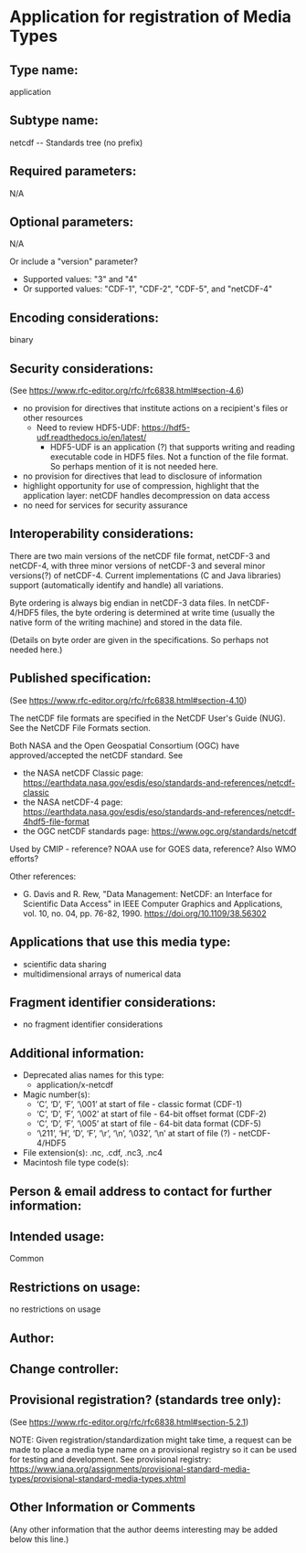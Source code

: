 # Application for registration of Media Types

## Type name:
application

## Subtype name:
netcdf -- Standards tree (no prefix)

## Required parameters:
N/A

## Optional parameters:
N/A

Or include a "version" parameter?
- Supported values: "3" and "4"
- Or supported values: "CDF-1", "CDF-2", "CDF-5", and "netCDF-4"

## Encoding considerations:
binary

## Security considerations:
(See https://www.rfc-editor.org/rfc/rfc6838.html#section-4.6)

  - no provision for directives that institute actions on a recipient's files or other resources
    - Need to review HDF5-UDF: https://hdf5-udf.readthedocs.io/en/latest/
      - HDF5-UDF is an application (?) that supports writing and reading executable code in HDF5 files. Not a function of the file format. So perhaps mention of it is not needed here.
  - no provision for directives that lead to disclosure of information
  - highlight opportunity for use of compression, highlight that the application layer: netCDF handles decompression on data access
  - no need for services for security assurance

## Interoperability considerations:

There are two main versions of the netCDF file format, netCDF-3 and netCDF-4, with three minor versions of netCDF-3 and several minor versions(?) of netCDF-4. Current implementations (C and Java libraries) support (automatically identify and handle) all variations.

Byte ordering is always big endian in netCDF-3 data files. In netCDF-4/HDF5 files, the byte ordering is determined at write time (usually the native form of the writing machine) and stored in the data file.

(Details on byte order are given in the specifications. So perhaps not needed here.)

## Published specification:
(See https://www.rfc-editor.org/rfc/rfc6838.html#section-4.10)

The netCDF file formats are specified in the NetCDF User's Guide (NUG). See the NetCDF File Formats section.

Both NASA and the Open Geospatial Consortium (OGC) have approved/accepted the netCDF standard. See
- the NASA netCDF Classic page: https://earthdata.nasa.gov/esdis/eso/standards-and-references/netcdf-classic
- the NASA netCDF-4 page: https://earthdata.nasa.gov/esdis/eso/standards-and-references/netcdf-4hdf5-file-format
- the OGC netCDF standards page: https://www.ogc.org/standards/netcdf

Used by CMIP - reference?
NOAA use for GOES data, reference?
Also WMO efforts?

Other references:
- G. Davis and R. Rew, "Data Management: NetCDF: an Interface for Scientific Data Access" in IEEE Computer Graphics and Applications, vol. 10, no. 04, pp. 76-82, 1990. https://doi.org/10.1109/38.56302

## Applications that use this media type:
- scientific data sharing
- multidimensional arrays of numerical data

## Fragment identifier considerations:
  - no fragment identifier considerations

## Additional information:
- Deprecated alias names for this type:
  - application/x-netcdf
- Magic number(s):
  - ‘C’, ‘D’, ‘F’, ‘\001’ at start of file - classic format (CDF-1)
  - ‘C’, ‘D’, ‘F’, ‘\002’ at start of file - 64-bit offset format (CDF-2)
  - ‘C’, ‘D’, ‘F’, ‘\005’ at start of file - 64-bit data format (CDF-5)
  - ‘\211’, ‘H’, ‘D’, ‘F’, ‘\r’, ‘\n’, ‘\032’, ‘\n’
    at start of file (?) - netCDF-4/HDF5
- File extension(s): .nc, .cdf, .nc3, .nc4
- Macintosh file type code(s):

## Person & email address to contact for further information:

## Intended usage:
Common

## Restrictions on usage:
no restrictions on usage

## Author:

## Change controller:

## Provisional registration? (standards tree only):
(See https://www.rfc-editor.org/rfc/rfc6838.html#section-5.2.1)

NOTE: Given registration/standardization might take time, a request can be made to place a media type name on a provisional registry so it can be used for testing and development. See provisional registry: https://www.iana.org/assignments/provisional-standard-media-types/provisional-standard-media-types.xhtml
  
## Other Information or Comments
(Any other information that the author deems interesting may be added below this line.)
